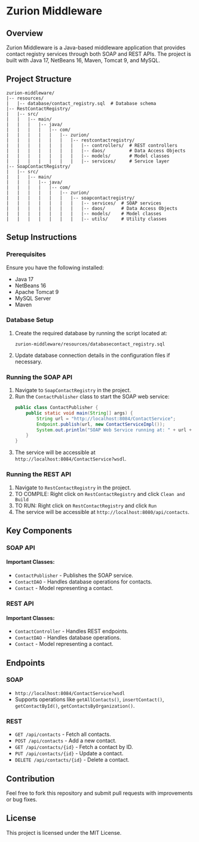 # Zurion Middleware

## Overview
Zurion Middleware is a Java-based middleware application that provides contact registry services through both SOAP and REST APIs. The project is built with Java 17, NetBeans 16, Maven, Tomcat 9, and MySQL.

## Project Structure
```
zurion-middleware/
|-- resources/
|   |-- database/contact_registry.sql  # Database schema
|-- RestContactRegistry/
|   |-- src/
|   |   |-- main/
|   |   |   |-- java/
|   |   |   |   |-- com/
|   |   |   |   |   |-- zurion/
|   |   |   |   |   |   |-- restcontactregistry/
|   |   |   |   |   |   |   |-- controllers/  # REST controllers
|   |   |   |   |   |   |   |-- daos/         # Data Access Objects
|   |   |   |   |   |   |   |-- models/       # Model classes
|   |   |   |   |   |   |   |-- services/     # Service layer
|-- SoapContactRegistry/
|   |-- src/
|   |   |-- main/
|   |   |   |-- java/
|   |   |   |   |-- com/
|   |   |   |   |   |-- zurion/
|   |   |   |   |   |   |-- soapcontactregistry/
|   |   |   |   |   |   |   |-- services/  # SOAP services
|   |   |   |   |   |   |   |-- daos/      # Data Access Objects
|   |   |   |   |   |   |   |-- models/    # Model classes
|   |   |   |   |   |   |   |-- utils/     # Utility classes
```

## Setup Instructions

### Prerequisites
Ensure you have the following installed:
- Java 17
- NetBeans 16
- Apache Tomcat 9
- MySQL Server
- Maven

### Database Setup
1. Create the required database by running the script located at:
   ```
   zurion-middleware/resources/databasecontact_registry.sql
   ```
2. Update database connection details in the configuration files if necessary.

### Running the SOAP API
1. Navigate to `SoapContactRegistry` in the project.
2. Run the `ContactPublisher` class to start the SOAP web service:
   ```java
   public class ContactPublisher {
       public static void main(String[] args) {
           String url = "http://localhost:8084/ContactService";
           Endpoint.publish(url, new ContactServiceImpl());
           System.out.println("SOAP Web Service running at: " + url + "?wsdl");
       }
   }
   ```
3. The service will be accessible at `http://localhost:8084/ContactService?wsdl`.

### Running the REST API
1. Navigate to `RestContactRegistry` in the project.
2. TO COMPILE: Right click on `RestContactRegistry` and click `Clean and Build`
3. TO RUN: Right click on `RestContactRegistry` and click `Run`
4. The service will be accessible at `http://localhost:8080/api/contacts`.

## Key Components

### SOAP API
#### Important Classes:
- `ContactPublisher` - Publishes the SOAP service.
- `ContactDAO` - Handles database operations for contacts.
- `Contact` - Model representing a contact.

### REST API
#### Important Classes:
- `ContactController` - Handles REST endpoints.
- `ContactDAO` - Handles database operations.
- `Contact` - Model representing a contact.

## Endpoints
### SOAP
- `http://localhost:8084/ContactService?wsdl`
- Supports operations like `getAllContacts()`, `insertContact()`, `getContactById()`, `getContactsByOrganization()`.

### REST
- `GET /api/contacts` - Fetch all contacts.
- `POST /api/contacts` - Add a new contact.
- `GET /api/contacts/{id}` - Fetch a contact by ID.
- `PUT /api/contacts/{id}` - Update a contact.
- `DELETE /api/contacts/{id}` - Delete a contact.

## Contribution
Feel free to fork this repository and submit pull requests with improvements or bug fixes.

## License
This project is licensed under the MIT License.

